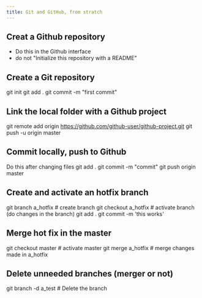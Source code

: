 ```yaml
---
title: Git and GitHub, from stratch
---
```


## Creat a Github repository
* Do this in the Github interface
* do not "Initialize this repository with a README"

## Create a Git repository
git init
git add .
git commit -m "first commit"

## Link the local folder with a Github project
git remote add origin https://github.com/github-user/github-project.git
git push -u origin master

## Commit locally, push to Github
Do this after changing files
git add .
git commit -m "commit"
git push origin master

## Create and activate an hotfix branch
git branch a_hotfix     # create branch
git checkout a_hotfix   # activate branch
(do changes in the branch)
git add .
git commit -m 'this works'

## Merge hot fix in the master
git checkout master   # activate master
git merge a_hotfix    # merge changes made in a_hotfix

## Delete unneeded branches (merger or not)
git branch -d a_test  # Delete the branch

